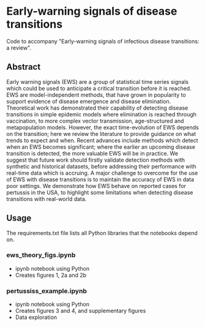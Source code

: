 # Early-warning signals of disease transitions
Code to accompany "Early-warning signals of infectious disease transitions: a review".

## Abstract
Early warning signals (EWS) are a group of statistical time series signals which could be used to anticipate a critical transition before it is reached. EWS are model-independent methods, that have grown in popularity to support evidence of disease emergence and disease elimination. Theoretical work has demonstrated their capability of detecting disease transitions in simple epidemic models where elimination is reached through vaccination, to more complex vector transmission, age-structured and metapopulation models. However, the exact time-evolution of EWS depends on the transition;  here we review the literature to provide guidance on what trends to expect and when. Recent advances include methods which detect when an EWS becomes significant; where the earlier an upcoming disease transition is detected, the more valuable EWS will be in practice. We suggest that future work should firstly validate detection methods with synthetic and historical datasets, before addressing their performance with real-time data which is accruing. A major challenge to overcome for the use of EWS with disease transitions is to maintain the accuracy of EWS in data poor settings. We demonstrate how EWS behave on reported cases for pertussis in the USA, to highlight some limitations when detecting disease transitions with real-world data. 


## Usage

The requirements.txt file lists all Python libraries that the notebooks depend on.

### ews_theory_figs.ipynb
- ipynb notebook using Python
- Creates figures 1, 2a and 2b

### pertussiss_example.ipynb
- ipynb notebook using Python
- Creates figures 3 and 4, and supplementary figures
- Data exploration 
